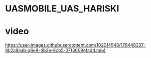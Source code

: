 # UASMOBILE_UAS_HARISKI
# video
https://user-images.githubusercontent.com/102014548/179448337-9b2a9aab-a6e8-4b3e-8cb5-37f3609efadd.mp4

